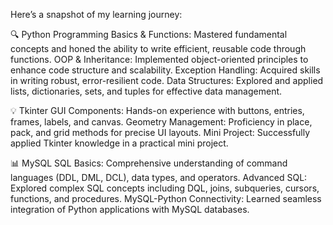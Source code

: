 Here’s a snapshot of my learning journey:

🔍 Python Programming
Basics & Functions: Mastered fundamental concepts and honed the ability to write efficient, reusable code through functions.
OOP & Inheritance: Implemented object-oriented principles to enhance code structure and scalability.
Exception Handling: Acquired skills in writing robust, error-resilient code.
Data Structures: Explored and applied lists, dictionaries, sets, and tuples for effective data management.

💡 Tkinter
GUI Components: Hands-on experience with buttons, entries, frames, labels, and canvas.
Geometry Management: Proficiency in place, pack, and grid methods for precise UI layouts.
Mini Project: Successfully applied Tkinter knowledge in a practical mini project.

📊 MySQL
SQL Basics: Comprehensive understanding of command languages (DDL, DML, DCL), data types, and operators.
Advanced SQL: Explored complex SQL concepts including DQL, joins, subqueries, cursors, functions, and procedures.
MySQL-Python Connectivity: Learned seamless integration of Python applications with MySQL databases.
